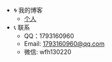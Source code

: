 - :cyclone: 我的博客
  - [个人](http://www.wenfuhao.github.io)
- :telephone_receiver: 联系
  - QQ：1793160960
  - Email: 1793160960@qq.com
  - 微信:  wfh130220
